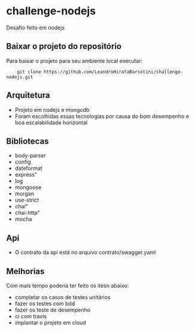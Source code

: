 # challenge-nodejs

Desafio feito em nodejs

## Baixar o projeto do repositório

Para baixar o projeto para seu ambiente local executar:

```
    git clone https://github.com/LeandroHirataBarsotini/challenge-nodejs.git
```

## Arquitetura

* Projeto em nodejs e mongodb
* Foram escolhidas essas tecnologias por causa do bom desempenho e boa escalabilidade horizontal

## Bibliotecas

* body-parser
* config
* dateformat
* express"
* log
* mongoose
* morgan
* use-strict
* chai"
* chai-http"
* mocha

## Api

* O contrato da api está no arquivo  contrato/swagger.yaml  

## Melhorias

Com mais tempo poderia ter feito os itesn abaixo:

* completar os casos de testes unitários
* fazer os testes com bdd
* fazer os teste de desempenho
* ci com travis
* implantar o projeto em cloud

